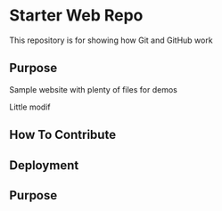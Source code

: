# Starter Web Repo

This repository is for showing how Git and GitHub work

## Purpose

Sample website with plenty of files for demos

Little modif

## How To Contribute

## Deployment

## Purpose